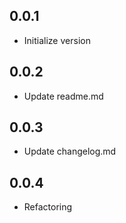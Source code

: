 ## 0.0.1

* Initialize version

## 0.0.2

* Update readme.md

## 0.0.3

* Update changelog.md

## 0.0.4

* Refactoring

